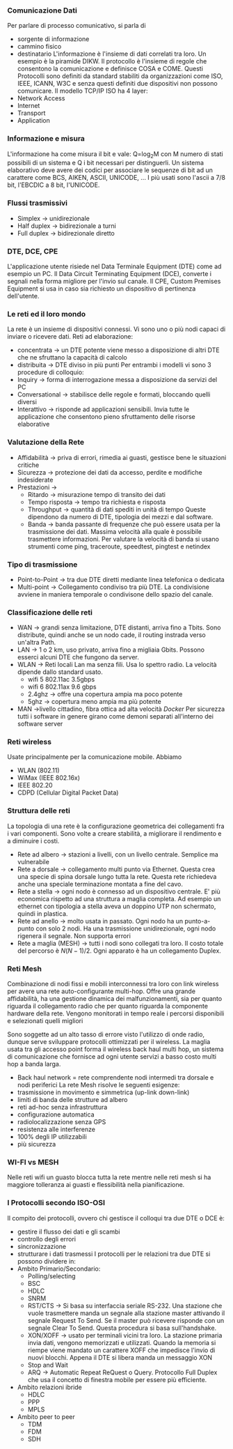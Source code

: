 ### Comunicazione Dati
Per parlare di processo comunicativo, si parla di 
-  sorgente di informazione
- cammino fisico
- destinatario
L'informazione è l'insieme di dati correlati tra loro. Un esempio è la piramide DIKW.
Il protocollo è l'insieme di regole che consentono la comunicazione e definisce COSA e COME.
Questi Protocolli sono definiti da standard stabiliti da organizzazioni come ISO, IEEE, ICANN, W3C e senza questi definiti due dispositivi non possono comunicare.
Il modello TCP/IP ISO ha 4 layer:
- Network Access
- Internet
- Transport
- Application

### Informazione e misura
L'informazione ha come misura il bit e vale: Q=log<sub>2</sub>M con M numero di stati possibili di un sistema e Q i bit necessari per distinguerli.
Un sistema elaborativo deve avere dei codici per associare le sequenze di bit ad un carattere come BCS, AIKEN, ASCII, UNICODE, ...
I più usati sono l'ascii a  7/8 bit, l'EBCDIC a 8 bit, l'UNICODE.

### Flussi trasmissivi
- Simplex -> unidirezionale
- Half duplex -> bidirezionale a turni
- Full duplex -> bidirezionale diretto

### DTE, DCE, CPE
L'applicazione utente risiede nel Data Terminale Equipment (DTE) come ad esempio un PC.
Il Data Circuit Terminating Equipment (DCE), converte i segnali nella forma migliore per l'invio sul canale.
Il CPE, Custom Premises Equipment si usa in caso sia richiesto un dispositivo di pertinenza dell'utente.

### Le reti ed il loro mondo
La rete è un insieme di dispositivi connessi. Vi sono uno o più nodi capaci di inviare o ricevere dati.
Reti ad elaborazione:
- concentrata -> un DTE potente viene messo a disposizione di altri DTE che ne sfruttano la capacità di calcolo
- distribuita -> DTE diviso in più punti
Per entrambi i modelli vi sono 3 procedure di colloquio:
- Inquiry -> forma di interrogazione messa a disposizione da servizi del PC
- Conversational -> stabilisce delle regole e formati, bloccando quelli diversi
- Interattivo -> risponde ad applicazioni sensibili. Invia tutte le applicazione che consentono pieno sfruttamento delle risorse elaborative

### Valutazione della Rete
- Affidabilità -> priva di errori, rimedia ai guasti, gestisce bene le situazioni critiche
- Sicurezza -> protezione dei dati da accesso, perdite e modifiche indesiderate
- Prestazioni ->
	- Ritardo -> misurazione tempo di transito dei dati
	- Tempo risposta -> tempo tra richiesta e risposta
	- Throughput -> quantità di dati spediti in unità di tempo
	Queste dipendono da numero di DTE, tipologia dei mezzi e dal software.
	- Banda -> banda passante di frequenze che può essere usata per la trasmissione dei dati. Massima velocità alla quale è possibile trasmettere informazioni.  Per valutare la velocità di banda si usano strumenti come ping, traceroute, speedtest, pingtest e netindex

### Tipo di trasmissione
- Point-to-Point -> tra due DTE diretti mediante linea telefonica o dedicata
- Multi-point -> Collegamento condiviso tra più DTE. La condivisione avviene in maniera temporale o condivisone dello spazio del canale.

### Classificazione delle reti
- WAN -> grandi senza limitazione, DTE distanti, arriva fino a Tbits. Sono distribute, quindi anche se un nodo cade, il routing instrada verso un'altra Path.
- LAN -> 1 o 2 km, uso privato, arriva fino a migliaia Gbits. Possono esserci alcuni DTE che fungono da server. 
- WLAN -> Reti locali Lan ma senza fili. Usa lo spettro radio. La velocità dipende dallo standard usato.
    - wifi 5 802.11ac 3.5gbps
    -  wifi 6 802.11ax 9.6 gbps
    - 2.4ghz -> offre una copertura ampia ma poco potente
	- 5ghz -> copertura meno ampia ma più potente
- MAN ->livello cittadino, fibra ottica ad alta velocità
*Docker*
Per sicurezza tutti i software in genere girano come demoni separati all'interno dei software server
### Reti wireless
Usate principalmente per la comunicazione mobile. Abbiamo
- WLAN (802.11)
- WiMax (IEEE 802.16x)
- IEEE 802.20
- CDPD (Cellular Digital Packet Data)

### Struttura delle reti
La topologia  di una rete è la configurazione geometrica dei collegamenti fra i vari componenti. Sono volte a creare stabilità, a migliorare il rendimento e a diminuire i costi.
- Rete ad albero -> stazioni a livelli, con un livello centrale. Semplice ma vulnerabile
- Rete a dorsale -> collegamento multi punto via Ethernet. Questa crea una specie di spina dorsale lungo tutta la rete. Questa rete richiedeva anche una speciale terminazione montata a fine del cavo.
- Rete a stella -> ogni nodo è connesso ad un dispositivo centrale. E' più economica rispetto ad una struttura a maglia completa. Ad esempio un ethernet con tipologia a stella aveva un doppino UTP non schermato, quindi in plastica.
- Rete ad anello -> molto usata in passato. Ogni nodo ha un punto-a-punto con solo 2 nodi. Ha una trasmissione unidirezionale, ogni nodo rigenera il segnale.  Non supporta errori
- Rete a maglia (MESH) -> tutti i nodi sono collegati tra loro. Il costo totale del percorso è $N(N-1)/2$. Ogni apparato è ha un collegamento Duplex.

### Reti Mesh
Combinazione di nodi fissi e mobili interconnessi tra loro con link wireless per avere una rete auto-configurante multi-hop.
Offre una grande affidabilità, ha una gestione dinamica dei malfunzionamenti, sia per quanto riguarda il collegamento radio che per quanto riguarda la componente hardware della rete.
Vengono monitorati in tempo reale i percorsi disponibili e selezionati quelli migliori

Sono soggette ad un alto tasso di errore visto l'utilizzo di onde radio, dunque serve sviluppare protocolli ottimizzati per il wireless.
La maglia usata tra gli accesso point forma il wireless back haul multi hop, un sistema di comunicazione che fornisce ad ogni utente servizi a basso costo multi hop a banda larga.
- Back haul network = rete comprendente nodi intermedi tra dorsale e nodi periferici
La rete Mesh risolve le seguenti esigenze:
- trasmissione in movimento e simmetrica (up-link down-link)
- limiti di banda delle strutture ad albero
- reti ad-hoc senza infrastruttura
- configurazione automatica
- radiolocalizzazione senza GPS
- resistenza alle interferenze
- 100% degli IP utilizzabili
- più sicurezza

### WI-FI vs MESH
Nelle reti wifi un guasto blocca tutta la rete mentre nelle reti mesh si ha maggiore tolleranza ai guasti e flessibilità nella pianificazione.

### I Protocolli secondo ISO-OSI
Il compito dei protocolli, ovvero chi gestisce il colloqui tra due DTE o DCE è:
- gestire il flusso dei dati e gli scambi
- controllo degli errori
- sincronizzazione
- strutturare i dati trasmessi
I protocolli per le relazioni tra due DTE si possono dividere in:
-  Ambito Primario/Secondario:
	-  Polling/selecting
	- BSC
	- HDLC
	- SNRM
	- RST/CTS -> Si basa su interfaccia seriale RS-232. Una stazione che vuole trasmettere manda un segnale alla stazione master attivando il segnale Request To Send. Se il master può ricevere risponde con un segnale Clear To Send. Questa procedura si basa sull'handshake.
	- XON/XOFF -> usato per terminali vicini tra loro. La stazione primaria invia dati, vengono memorizzati e utilizzati. Quando la memoria si riempe viene mandato un carattere XOFF che impedisce l'invio di nuovi blocchi. Appena il DTE si libera manda un messaggio XON
	- Stop and Wait
	- ARQ -> Automatic Repeat ReQuest o Query. Protocollo Full Duplex che usa il concetto di finestra mobile per essere più efficiente. 
- Ambito relazioni ibride
	- HDLC
	- PPP
	- MPLS
- Ambito peer to peer
	- TDM
	- FDM
	- SDH